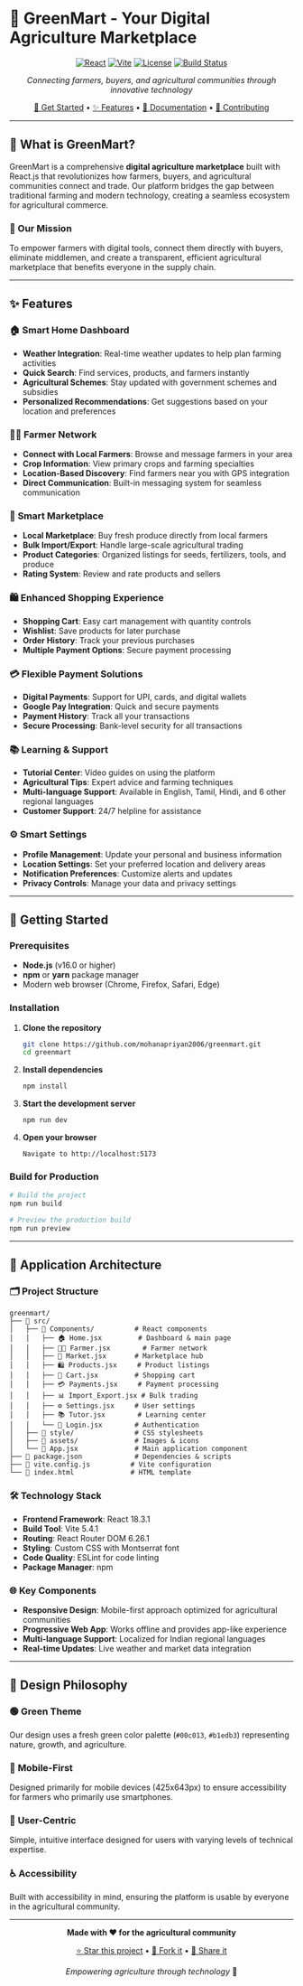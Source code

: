 # 🌱 GreenMart - Your Digital Agriculture Marketplace

<div align="center">

[![React](https://img.shields.io/badge/React-18.3.1-blue.svg)](https://reactjs.org/)
[![Vite](https://img.shields.io/badge/Vite-5.4.1-646CFF.svg)](https://vitejs.dev/)
[![License](https://img.shields.io/badge/License-MIT-green.svg)](LICENSE)
[![Build Status](https://img.shields.io/badge/Build-Passing-brightgreen.svg)](https://github.com/mohanapriyan2006/greenmart)

*Connecting farmers, buyers, and agricultural communities through innovative technology*

[🚀 Get Started](#-getting-started) • [✨ Features](#-features) • [📖 Documentation](#-documentation) • [🤝 Contributing](#-contributing)

</div>

---

## 🌟 What is GreenMart?

GreenMart is a comprehensive **digital agriculture marketplace** built with React.js that revolutionizes how farmers, buyers, and agricultural communities connect and trade. Our platform bridges the gap between traditional farming and modern technology, creating a seamless ecosystem for agricultural commerce.

### 🎯 Our Mission
To empower farmers with digital tools, connect them directly with buyers, eliminate middlemen, and create a transparent, efficient agricultural marketplace that benefits everyone in the supply chain.

---

## ✨ Features

### 🏠 **Smart Home Dashboard**
- **Weather Integration**: Real-time weather updates to help plan farming activities
- **Quick Search**: Find services, products, and farmers instantly
- **Agricultural Schemes**: Stay updated with government schemes and subsidies
- **Personalized Recommendations**: Get suggestions based on your location and preferences

### 👨‍🌾 **Farmer Network**
- **Connect with Local Farmers**: Browse and message farmers in your area
- **Crop Information**: View primary crops and farming specialties
- **Location-Based Discovery**: Find farmers near you with GPS integration
- **Direct Communication**: Built-in messaging system for seamless communication

### 🛒 **Smart Marketplace**
- **Local Marketplace**: Buy fresh produce directly from local farmers
- **Bulk Import/Export**: Handle large-scale agricultural trading
- **Product Categories**: Organized listings for seeds, fertilizers, tools, and produce
- **Rating System**: Review and rate products and sellers

### 🛍️ **Enhanced Shopping Experience**
- **Shopping Cart**: Easy cart management with quantity controls
- **Wishlist**: Save products for later purchase
- **Order History**: Track your previous purchases
- **Multiple Payment Options**: Secure payment processing

### 💳 **Flexible Payment Solutions**
- **Digital Payments**: Support for UPI, cards, and digital wallets
- **Google Pay Integration**: Quick and secure payments
- **Payment History**: Track all your transactions
- **Secure Processing**: Bank-level security for all transactions

### 📚 **Learning & Support**
- **Tutorial Center**: Video guides on using the platform
- **Agricultural Tips**: Expert advice and farming techniques
- **Multi-language Support**: Available in English, Tamil, Hindi, and 6 other regional languages
- **Customer Support**: 24/7 helpline for assistance

### ⚙️ **Smart Settings**
- **Profile Management**: Update your personal and business information
- **Location Settings**: Set your preferred location and delivery areas
- **Notification Preferences**: Customize alerts and updates
- **Privacy Controls**: Manage your data and privacy settings

---

## 🚀 Getting Started

### Prerequisites
- **Node.js** (v16.0 or higher)
- **npm** or **yarn** package manager
- Modern web browser (Chrome, Firefox, Safari, Edge)

### Installation

1. **Clone the repository**
   ```bash
   git clone https://github.com/mohanapriyan2006/greenmart.git
   cd greenmart
   ```

2. **Install dependencies**
   ```bash
   npm install
   ```

3. **Start the development server**
   ```bash
   npm run dev
   ```

4. **Open your browser**
   ```
   Navigate to http://localhost:5173
   ```

### Build for Production

```bash
# Build the project
npm run build

# Preview the production build
npm run preview
```

---

## 📱 Application Architecture

### 🗂️ Project Structure
```
greenmart/
├── 📁 src/
│   ├── 📁 Components/          # React components
│   │   ├── 🏠 Home.jsx         # Dashboard & main page
│   │   ├── 👨‍🌾 Farmer.jsx        # Farmer network
│   │   ├── 🛒 Market.jsx       # Marketplace hub
│   │   ├── 🛍️ Products.jsx     # Product listings
│   │   ├── 🛒 Cart.jsx         # Shopping cart
│   │   ├── 💳 Payments.jsx     # Payment processing
│   │   ├── 📊 Import_Export.jsx # Bulk trading
│   │   ├── ⚙️ Settings.jsx     # User settings
│   │   ├── 📚 Tutor.jsx        # Learning center
│   │   └── 🔐 Login.jsx        # Authentication
│   ├── 📁 style/               # CSS stylesheets
│   ├── 📁 assets/              # Images & icons
│   └── 📄 App.jsx              # Main application component
├── 📄 package.json             # Dependencies & scripts
├── 📄 vite.config.js          # Vite configuration
└── 📄 index.html              # HTML template
```

### 🛠️ Technology Stack
- **Frontend Framework**: React 18.3.1
- **Build Tool**: Vite 5.4.1
- **Routing**: React Router DOM 6.26.1
- **Styling**: Custom CSS with Montserrat font
- **Code Quality**: ESLint for code linting
- **Package Manager**: npm

### 🌐 Key Components
- **Responsive Design**: Mobile-first approach optimized for agricultural communities
- **Progressive Web App**: Works offline and provides app-like experience
- **Multi-language Support**: Localized for Indian regional languages
- **Real-time Updates**: Live weather and market data integration

---

## 🎨 Design Philosophy

### 🟢 **Green Theme**
Our design uses a fresh green color palette (`#00c013`, `#b1edb3`) representing nature, growth, and agriculture.

### 📱 **Mobile-First**
Designed primarily for mobile devices (425x643px) to ensure accessibility for farmers who primarily use smartphones.

### 🎯 **User-Centric**
Simple, intuitive interface designed for users with varying levels of technical expertise.

### ♿ **Accessibility**
Built with accessibility in mind, ensuring the platform is usable by everyone in the agricultural community.

---

<div align="center">

**Made with ❤️ for the agricultural community**

[⭐ Star this project](https://github.com/mohanapriyan2006/greenmart) • [🍴 Fork it](https://github.com/mohanapriyan2006/greenmart/fork) • [📢 Share it](https://twitter.com/intent/tweet?text=Check%20out%20GreenMart%20-%20A%20digital%20agriculture%20marketplace!&url=https://github.com/mohanapriyan2006/greenmart)

*Empowering agriculture through technology* 🌱

</div>
